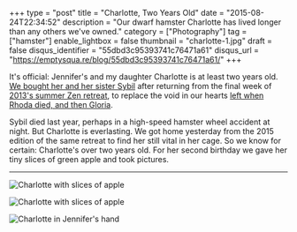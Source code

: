 +++
type = "post"
title = "Charlotte, Two Years Old"
date = "2015-08-24T22:34:52"
description = "Our dwarf hamster Charlotte has lived longer than any others we've owned."
category = ["Photography"]
tag = ["hamster"]
enable_lightbox = false
thumbnail = "charlotte-1.jpg"
draft = false
disqus_identifier = "55dbd3c95393741c76471a61"
disqus_url = "https://emptysqua.re/blog/55dbd3c95393741c76471a61/"
+++

<p>It's official: Jennifer's and my daughter Charlotte is at least two years old. <a href="/introducing-charlotte-and-sybil/">We bought her and her sister Sybil</a> after returning from the final week of <a href="/tendo-and-kaku/">2013's summer Zen retreat</a>, to replace the void in our hearts <a href="/good-night-sweet-hamster/">left when Rhoda died, and then Gloria</a>.</p>
<p>Sybil died last year, perhaps in a high-speed hamster wheel accident at night. But Charlotte is everlasting. We got home yesterday from the 2015 edition of the same retreat to find her still vital in her cage. So we know for certain: Charlotte's over two years old. For her second birthday we gave her tiny slices of green apple and took pictures.</p>
<hr />
<p><img style="display:block; margin-left:auto; margin-right:auto;" src="charlotte-1.jpg" alt="Charlotte with slices of apple" title="Charlotte with slices of apple" /></p>
<p><img style="display:block; margin-left:auto; margin-right:auto;" src="charlotte-2.jpg" alt="Charlotte with slices of apple" title="Charlotte with slices of apple" /></p>
<p><img style="display:block; margin-left:auto; margin-right:auto;" src="charlotte-3.jpg" alt="Charlotte in Jennifer's hand" title="Charlotte in Jennifer's hand" /></p>

